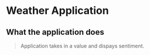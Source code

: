 # Weather Application

## What the application does

> Application takes in a value and dispays sentiment.
